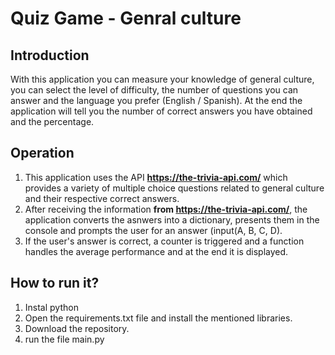 # Quiz Game - Genral culture

## Introduction

With this application you can measure your knowledge of general culture, you can select the level of difficulty, the number of questions you can answer and the language you prefer (English / Spanish). At the end the application will tell you the number of correct answers you have obtained and the percentage.

## Operation

1. This application uses the API **https://the-trivia-api.com/** which provides a variety of multiple choice questions related to general culture and their respective correct answers.
2. After receiving the information **from https://the-trivia-api.com/**, the application converts the asnwers into a dictionary, presents them in the console and prompts the user for an answer (input(A, B, C, D).
3. If the user's answer is correct, a counter is triggered and a function handles the average performance and at the end it is displayed.

## How to run it?

1. Instal python
2. Open the requirements.txt file and install the mentioned libraries.
3. Download the repository.
4. run the file main.py
